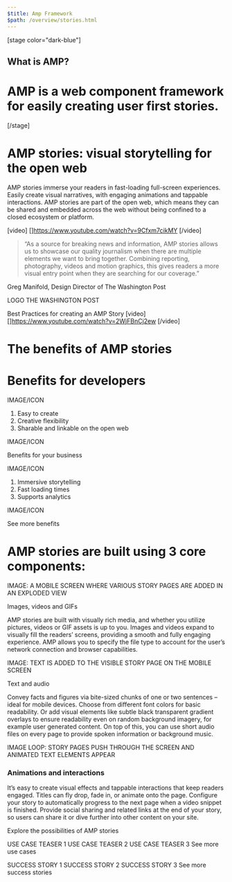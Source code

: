 ```yaml
---
$title: Amp Framework
$path: /overview/stories.html
---
```


[stage color="dark-blue"]
## What is AMP?
# AMP is a web component framework for easily creating  user first stories.
[/stage]

# AMP stories: visual storytelling for the open web
AMP stories immerse your readers in fast-loading full-screen experiences. Easily create visual narratives, with engaging animations and tappable interactions. AMP stories are part of the open web, which means they can be shared and embedded across the web without being confined to a closed ecosystem or platform.

[video]
[]https://www.youtube.com/watch?v=9Cfxm7cikMY
[/video]

> “As a source for breaking news and information, AMP stories allows us to showcase our quality journalism when there are multiple elements we want to bring together. Combining reporting, photography, videos and motion graphics, this gives readers a more visual entry point when they are searching for our coverage.”

Greg Manifold, Design Director of The Washington Post

LOGO THE WASHINGTON POST

Best Practices for creating an AMP Story
[video]
[]https://www.youtube.com/watch?v=2WjFBnCj2ew
[/video]

# The benefits of AMP stories

# Benefits for developers
IMAGE/ICON

1. Easy to create
2. Creative flexibility
3. Sharable and linkable on the open web

IMAGE/ICON

Benefits for your business

IMAGE/ICON

1. Immersive storytelling
2. Fast loading times
3. Supports analytics

IMAGE/ICON

See more benefits

# AMP stories are built using 3 core components:
IMAGE: A MOBILE SCREEN WHERE VARIOUS STORY PAGES ARE ADDED IN AN EXPLODED VIEW

Images, videos and GIFs

AMP stories are built with visually rich media, and whether you utilize pictures, videos or GIF assets is up to you.  Images and videos expand to visually fill the readers’ screens, providing a smooth and fully engaging experience. AMP allows you to specify the file type to account for the user’s network connection and browser capabilities.

IMAGE: TEXT IS ADDED TO THE VISIBLE STORY PAGE ON THE MOBILE SCREEN

Text and audio

Convey facts and figures via bite-sized chunks of one or two sentences – ideal for mobile devices. Choose from different font colors for basic readability. Or add visual elements like subtle black transparent gradient overlays to ensure readability even on random background imagery, for example user generated content. On top of this, you can use short audio files on every page to provide spoken information or background music.

IMAGE LOOP: STORY PAGES PUSH THROUGH THE SCREEN AND ANIMATED TEXT ELEMENTS APPEAR

### Animations and interactions

It’s easy to create visual effects and tappable interactions that keep readers engaged. Titles can fly  drop, fade in, or animate onto the page. Configure your story to automatically progress to the next page when a video snippet is finished. Provide social sharing and related links at the end of your story, so users can share it or dive further into other content on your site.

Explore the possibilities of AMP stories

USE CASE TEASER 1
USE CASE TEASER 2
USE CASE TEASER 3
See more use cases

SUCCESS STORY 1
SUCCESS STORY 2
SUCCESS STORY 3
See more success stories
